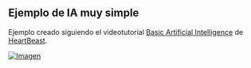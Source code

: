 ## Ejemplo de IA muy simple

Ejemplo creado siguiendo el videotutorial [Basic Artificial Intelligence](hhttps://www.youtube.com/watch?v=vitWB3KJyS4) de [HeartBeast](https://www.youtube.com/channel/UCrHQNOyU1q6BFEfkNq2CYMA).


[![Imagen](https://github.com/hcosta/referencia-gml/raw/master/aprendizaje/avanzados/24_ia_basica.gmx/captura.png)](https://github.com/hcosta/referencia-gml/raw/master/aprendizaje/avanzados/24_ia_basica.gmx/captura.png)